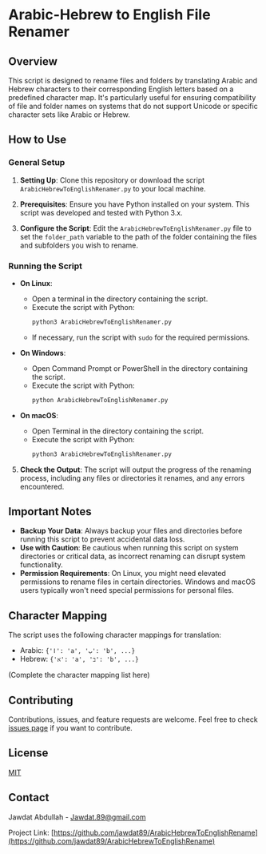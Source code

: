 # Arabic-Hebrew to English File Renamer

## Overview
This script is designed to rename files and folders by translating Arabic and Hebrew characters to their corresponding English letters based on a predefined character map. It's particularly useful for ensuring compatibility of file and folder names on systems that do not support Unicode or specific character sets like Arabic or Hebrew.

## How to Use
### General Setup
1. **Setting Up**: Clone this repository or download the script `ArabicHebrewToEnglishRenamer.py` to your local machine.

2. **Prerequisites**: Ensure you have Python installed on your system. This script was developed and tested with Python 3.x.

3. **Configure the Script**: Edit the `ArabicHebrewToEnglishRenamer.py` file to set the `folder_path` variable to the path of the folder containing the files and subfolders you wish to rename.

### Running the Script
- **On Linux**:
  - Open a terminal in the directory containing the script.
  - Execute the script with Python:
    ```bash
    python3 ArabicHebrewToEnglishRenamer.py
    ```
  - If necessary, run the script with `sudo` for the required permissions.

- **On Windows**:
  - Open Command Prompt or PowerShell in the directory containing the script.
  - Execute the script with Python:
    ```bash
    python ArabicHebrewToEnglishRenamer.py
    ```

- **On macOS**:
  - Open Terminal in the directory containing the script.
  - Execute the script with Python:
    ```bash
    python3 ArabicHebrewToEnglishRenamer.py
    ```

5. **Check the Output**: The script will output the progress of the renaming process, including any files or directories it renames, and any errors encountered.

## Important Notes
- **Backup Your Data**: Always backup your files and directories before running this script to prevent accidental data loss.
- **Use with Caution**: Be cautious when running this script on system directories or critical data, as incorrect renaming can disrupt system functionality.
- **Permission Requirements**: On Linux, you might need elevated permissions to rename files in certain directories. Windows and macOS users typically won't need special permissions for personal files.

## Character Mapping
The script uses the following character mappings for translation:
- Arabic: `{'ا': 'a', 'ب': 'b', ...}`
- Hebrew: `{'א': 'a', 'ב': 'b', ...}`

(Complete the character mapping list here)

## Contributing
Contributions, issues, and feature requests are welcome. Feel free to check [issues page](link-to-your-issues-page) if you want to contribute.

## License
[MIT](https://choosealicense.com/licenses/mit/)

## Contact
Jawdat Abdullah - Jawdat.89@gmail.com

Project Link: [https://github.com/jawdat89/ArabicHebrewToEnglishRename](https://github.com/jawdat89/ArabicHebrewToEnglishRename)